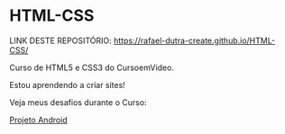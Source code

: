 # HTML-CSS
LINK DESTE REPOSITÓRIO: https://rafael-dutra-create.github.io/HTML-CSS/

Curso de HTML5 e CSS3 do CursoemVideo.

Estou aprendendo a criar sites!

Veja meus desafios durante o Curso:

<a href="https://rafael-dutra-create.github.io/HTML-CSS/desafios/ProjetoAndroid/desafio">Projeto Android</a>
